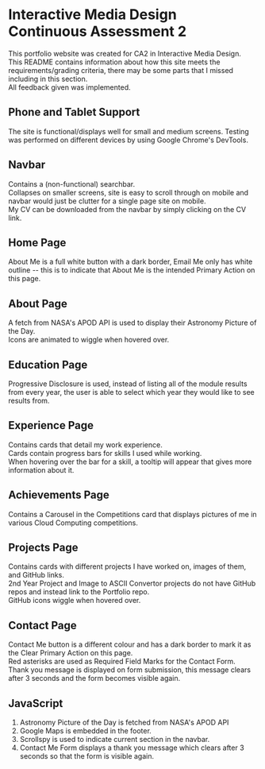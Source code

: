 # Interactive Media Design Continuous Assessment 2
This portfolio website was created for CA2 in Interactive Media Design.  
This README contains information about how this site meets the requirements/grading criteria, there may be some parts that I missed including in this section.  
All feedback given was implemented.  

## Phone and Tablet Support
The site is functional/displays well for small and medium screens. Testing was performed on different devices by using Google Chrome's DevTools.  

## Navbar
Contains a (non-functional) searchbar.  
Collapses on smaller screens, site is easy to scroll through on mobile and navbar would just be clutter for a single page site on mobile.  
My CV can be downloaded from the navbar by simply clicking on the CV link.

## Home Page
About Me is a full white button with a dark border, Email Me only has white outline -- this is to indicate that About Me is the intended Primary Action on this page.  

## About Page
A fetch from NASA's APOD API is used to display their Astronomy Picture of the Day.  
Icons are animated to wiggle when hovered over.  

## Education Page
Progressive Disclosure is used, instead of listing all of the module results from every year, the user is able to select which year they would like to see results from.  

## Experience Page
Contains cards that detail my work experience.  
Cards contain progress bars for skills I used while working.  
When hovering over the bar for a skill, a tooltip will appear that gives more information about it.  

## Achievements Page
Contains a Carousel in the Competitions card that displays pictures of me in various Cloud Computing competitions.  

## Projects Page
Contains cards with different projects I have worked on, images of them, and GitHub links.  
2nd Year Project and Image to ASCII Convertor projects do not have GitHub repos and instead link to the Portfolio repo.  
GitHub icons wiggle when hovered over.

## Contact Page
Contact Me button is a different colour and has a dark border to mark it as the Clear Primary Action on this page.  
Red asterisks are used as Required Field Marks for the Contact Form.  
Thank you message is displayed on form submission, this message clears after 3 seconds and the form becomes visible again.

## JavaScript
1. Astronomy Picture of the Day is fetched from NASA's APOD API
2. Google Maps is embedded in the footer.
3. Scrollspy is used to indicate current section in the navbar.
4. Contact Me Form displays a thank you message which clears after 3 seconds so that the form is visible again.